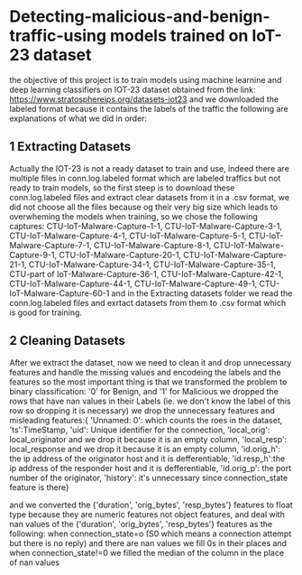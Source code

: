 # Detecting-malicious-and-benign-traffic-using models trained on IoT-23 dataset
the objective of this project is to train models using machine learnine and deep learning classifiers on IOT-23 dataset obtained from the link: https://www.stratosphereips.org/datasets-iot23 and we downloaded the labeled format because it contains the labels of the traffic
the following are explanations of what we did in order:
## 1 Extracting Datasets
Actually the IOT-23 is not a ready dataset to train and use, indeed there are multiple files in conn.log.labeled format which are labeled traffics but not ready to train models, so the first steep is to download these conn.log.labeled files and extract clear datasets from it in a .csv format, we did not choose all the files because og their very big size which leads to overwheming the models when training, so we chose  the following captures:
CTU-IoT-Malware-Capture-1-1, CTU-IoT-Malware-Capture-3-1, CTU-IoT-Malware-Capture-4-1, CTU-IoT-Malware-Capture-5-1, CTU-IoT-Malware-Capture-7-1, CTU-IoT-Malware-Capture-8-1, CTU-IoT-Malware-Capture-9-1, CTU-IoT-Malware-Capture-20-1, CTU-IoT-Malware-Capture-21-1, CTU-IoT-Malware-Capture-34-1, CTU-IoT-Malware-Capture-35-1, CTU-part of IoT-Malware-Capture-36-1, CTU-IoT-Malware-Capture-42-1, CTU-IoT-Malware-Capture-44-1, CTU-IoT-Malware-Capture-49-1, CTU-IoT-Malware-Capture-60-1
and in the Extracting datasets folder we read the conn.log.labeled files and exrtact datasets from them to .csv format which is good for training.

## 2 Cleaning Datasets
After we extract the dataset, now we need to clean it and drop unnecessary features and handle the missing values and encodeing the labels and the features
so the most important thing is that we transformed the problem to binary classification: '0' for Benign, and '1' for Malicious 
we dropped the rows that have nan values in their Labels (ie. we don't know the label of this row so dropping it is necessary)
we drop the unnecessary features and misleading features:{
'Unnamed: 0': which counts the roes in the dataset,
'ts':TimeStamp,
'uid': Unique identifier for the connection,
'local_orig': local_originator and we drop it because it is an empty column, 
'local_resp': local_response and we drop it because it is an empty column,
'id.orig_h': the ip address of the originator host and it is defferentiable,
'id.resp_h':the ip address of the responder host and it is defferentiable,
'id.orig_p': the port number of the originator,
'history': it's unnecessary since connection_state feature is there}

and we converted the {'duration', 'orig_bytes', 'resp_bytes'} features to float type because they are numeric features not object features,
and deal with nan values of the {'duration', 'orig_bytes', 'resp_bytes'} features as the following:
when connection_state=o (S0 which means a connection attempt but there is no reply) and there are nan values we fill 0s in their places
and when connection_state!=0 we filled the median of the column in the place of nan values
